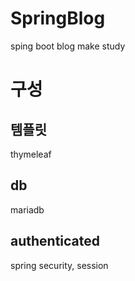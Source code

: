 # SpringBlog
sping boot blog make study

# 구성
## 템플릿
thymeleaf

## db
mariadb

## authenticated
spring security, session
